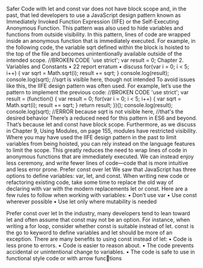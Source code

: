 Safer Code with let and const
var does not have block scope and, in the past, that led developers to use a
JavaScript design pattern known as Immediately Invoked Function Expression
(IIFE) or the Self-Executing Anonymous Function. This pattern was also used
to hide variables and functions from outside visibility. In this pattern, lines of
code are wrapped inside an anonymous function that is immediately executed.
For example, in the following code, the variable sqrt defined within the block
is hoisted to the top of the file and becomes unintentionally available outside
of the intended scope.
//BROKEN CODE
'use strict';
var result = 0;
Chapter 2. Variables and Constants • 22
report erratum • discuss
for(var i = 0; i < 5; i++) {
var sqrt = Math.sqrt(i);
result += sqrt;
}
console.log(result);
console.log(sqrt); //sqrt is visible here, though not intended
To avoid issues like this, the IIFE design pattern was often used. For example,
let’s use the pattern to implement the previous code:
//BROKEN CODE
'use strict';
var result = (function() {
var result = 0;
for(var i = 0; i < 5; i++) {
var sqrt = Math.sqrt(i);
result += sqrt;
}
return result;
})();
console.log(result);
console.log(sqrt); //ERROR because sqrt is not visible here,
//that's the desired behavior
There’s a reduced need for this pattern in ES6 and beyond. That’s because
let and const have block scope. Furthermore, as we discuss in Chapter 9, Using
Modules, on page 155, modules have restricted visibility. Where you may have
used the IIFE design pattern in the past to limit variables from being hoisted,
you can rely instead on the language features to limit the scope. This greatly
reduces the need to wrap lines of code in anonymous functions that are
immediately executed. We can instead enjoy less ceremony, and write fewer
lines of code—code that is more intuitive and less error prone.
Prefer const over let
We saw that JavaScript has three options to define variables: var, let, and const.
When writing new code or refactoring existing code, take some time to replace
the old way of declaring with var with the modern replacements let or const.
Here are a few rules to follow when working with variables:
• Don’t use var
• Use const wherever possible
• Use let only where mutability is needed

Prefer const over let
In the industry, many developers tend to lean toward let and often assume
that const may not be an option. For instance, when writing a for loop, consider
whether const is suitable instead of let.
const is the go to keyword to define variables and let should be more of an
exception. There are many benefits to using const instead of let:
• Code is less prone to errors.
• Code is easier to reason about.
• The code prevents accidental or unintentional change to variables.
• The code is safe to use in functional style code or with arrow functions

